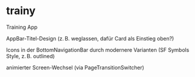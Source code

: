 # trainy
Training App


AppBar-Titel-Design (z. B. weglassen, dafür Card als Einstieg oben?)

Icons in der BottomNavigationBar durch modernere Varianten (SF Symbols Style, z. B. outlined)

animierter Screen-Wechsel (via PageTransitionSwitcher)